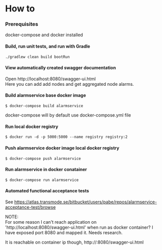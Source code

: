 # How to
### Prerequisites
docker-compose and docker installed
#### Build, run unit tests, and run with Gradle
```shell
./gradlew clean build bootRun
```
#### View automatically created swagger documentation 
Open http://localhost:8080/swagger-ui.html  
Here you can add add nodes and get aggregated node alarms.

#### Build alarmservice base docker image
```shell
$ docker-compose build alarmservice 
``` 
docker-compose will by default use docker-compose.yml file  

#### Run local docker registry
```shell
$ docker run -d -p 5000:5000 --name registry registry:2
```

#### Push alarmservice docker image local docker registry
```shell
$ docker-compose push alarmservice
```
#### Run alarmservice in docker conatainer
```shell
$ docker-compose run alarmservice
```
#### Automated functional acceptance tests
See https://atlas.transmode.se/bitbucket/users/pabe/repos/alarmservice-acceptance-test/browse

NOTE:   
For some reason I can't reach application on 'http://localhost:8080/swagger-ui.html'
 when run as docker container?
I have exposed port 8080 and mapped it. Needs research.

It is reachable on container ip though, http://<container-ip>:8080/swagger-ui.html